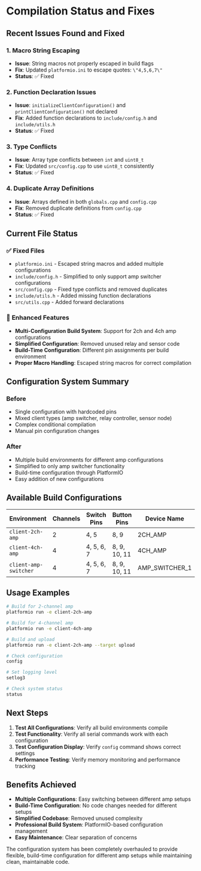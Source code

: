 # Compilation Status and Fixes

## Recent Issues Found and Fixed

### 1. **Macro String Escaping**
- **Issue**: String macros not properly escaped in build flags
- **Fix**: Updated `platformio.ini` to escape quotes: `\"4,5,6,7\"`
- **Status**: ✅ Fixed

### 2. **Function Declaration Issues**
- **Issue**: `initializeClientConfiguration()` and `printClientConfiguration()` not declared
- **Fix**: Added function declarations to `include/config.h` and `include/utils.h`
- **Status**: ✅ Fixed

### 3. **Type Conflicts**
- **Issue**: Array type conflicts between `int` and `uint8_t`
- **Fix**: Updated `src/config.cpp` to use `uint8_t` consistently
- **Status**: ✅ Fixed

### 4. **Duplicate Array Definitions**
- **Issue**: Arrays defined in both `globals.cpp` and `config.cpp`
- **Fix**: Removed duplicate definitions from `config.cpp`
- **Status**: ✅ Fixed

## Current File Status

### ✅ **Fixed Files**
- `platformio.ini` - Escaped string macros and added multiple configurations
- `include/config.h` - Simplified to only support amp switcher configurations
- `src/config.cpp` - Fixed type conflicts and removed duplicates
- `include/utils.h` - Added missing function declarations
- `src/utils.cpp` - Added forward declarations

### 🔧 **Enhanced Features**
- **Multi-Configuration Build System**: Support for 2ch and 4ch amp configurations
- **Simplified Configuration**: Removed unused relay and sensor code
- **Build-Time Configuration**: Different pin assignments per build environment
- **Proper Macro Handling**: Escaped string macros for correct compilation

## Configuration System Summary

### **Before**
- Single configuration with hardcoded pins
- Mixed client types (amp switcher, relay controller, sensor node)
- Complex conditional compilation
- Manual pin configuration changes

### **After**
- Multiple build environments for different amp configurations
- Simplified to only amp switcher functionality
- Build-time configuration through PlatformIO
- Easy addition of new configurations

## Available Build Configurations

| Environment | Channels | Switch Pins | Button Pins | Device Name |
|-------------|----------|-------------|-------------|-------------|
| `client-2ch-amp` | 2 | 4, 5 | 8, 9 | 2CH_AMP |
| `client-4ch-amp` | 4 | 4, 5, 6, 7 | 8, 9, 10, 11 | 4CH_AMP |
| `client-amp-switcher` | 4 | 4, 5, 6, 7 | 8, 9, 10, 11 | AMP_SWITCHER_1 |

## Usage Examples

```bash
# Build for 2-channel amp
platformio run -e client-2ch-amp

# Build for 4-channel amp
platformio run -e client-4ch-amp

# Build and upload
platformio run -e client-2ch-amp --target upload

# Check configuration
config

# Set logging level
setlog3

# Check system status
status
```

## Next Steps

1. **Test All Configurations**: Verify all build environments compile
2. **Test Functionality**: Verify all serial commands work with each configuration
3. **Test Configuration Display**: Verify `config` command shows correct settings
4. **Performance Testing**: Verify memory monitoring and performance tracking

## Benefits Achieved

- **Multiple Configurations**: Easy switching between different amp setups
- **Build-Time Configuration**: No code changes needed for different setups
- **Simplified Codebase**: Removed unused complexity
- **Professional Build System**: PlatformIO-based configuration management
- **Easy Maintenance**: Clear separation of concerns

The configuration system has been completely overhauled to provide flexible, build-time configuration for different amp setups while maintaining clean, maintainable code. 